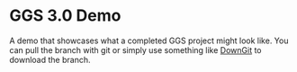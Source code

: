 # GGS 3.0 Demo
A demo that showcases what a completed GGS project might look like. You can pull the branch with git or simply use something like [DownGit](https://minhaskamal.github.io/DownGit/#/home) to download the branch.
